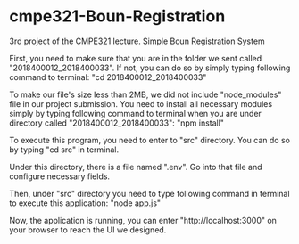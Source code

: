 # cmpe321-Boun-Registration
3rd project of the CMPE321 lecture. Simple Boun Registration System

First, you need to make sure that you are in the folder we sent called "2018400012_2018400033". If not, you can do so by simply typing following command to terminal: "cd 2018400012_2018400033"

To make our file's size less than 2MB, we did not include "node_modules" file in our project submission. You need to install all necessary modules simply by typing following command to terminal when you are under directory called "2018400012_2018400033":
"npm install"

To execute this program, you need to enter to "src" directory. You can do so by typing "cd src" in terminal.

Under this directory, there is a file named ".env". Go into that file and configure necessary fields.

Then, under "src" directory you need to type following command in terminal to execute this application: "node app.js"

Now, the application is running, you can enter "http://localhost:3000" on your browser to reach the UI we designed.

